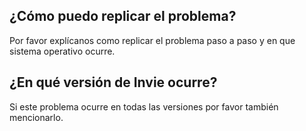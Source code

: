 ## ¿Cómo puedo replicar el problema?
Por favor explícanos como replicar el problema paso a paso y en que sistema operativo ocurre.

## ¿En qué versión de Invie ocurre?
Si este problema ocurre en todas las versiones por favor también mencionarlo.
